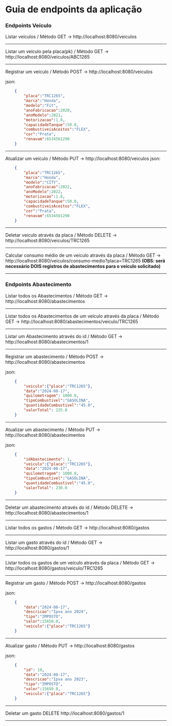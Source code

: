 # Guia de endpoints da aplicação

### Endpoints Veículo


Listar veículos / Método GET ->
http://localhost:8080/veiculos

---

Listar um veículo pela placa(pk) / Método GET -> http://localhost:8080/veiculos/ABC1265

---

Registrar um veículo / Método POST ->
http://localhost:8080/veiculos

json:
~~~json
    {	
        "placa":"TRC1265",
        "marca":"Honda",
        "modelo":"Fit",
        "anoFabricacao":2020,
        "anoModelo":2021,
        "motorizacao":1.8,
        "capacidadeTanque":50.0,
        "combustiveisAceitos":"FLEX",
        "cor":"Prata",
        "renavam":6534561290
    }
~~~

---

Atualizar um veículo / Método PUT -> http://localhost:8080/veiculos
json:
~~~json
    {
        "placa":"TRC1265",
        "marca":"Honda",
        "modelo":"CITY",
        "anoFabricacao":2022,
        "anoModelo":2022,
        "motorizacao":1.8,
        "capacidadeTanque":50.0,
        "combustiveisAceitos":"FLEX",
        "cor":"Prata",
        "renavam":6534561290
    }
~~~~

---

Deletar veiculo através da placa / Método  DELETE -> http://localhost:8080/veiculos/TRC1265

---

Calcular consumo médio de um veículo através da placa / Método GET -> http://localhost:8080/veiculos/consumo-medio?placa=TRC1265
__(OBS: será necessário DOIS registros de abastecimentos para o veículo solicitado)__

---

### Endpoints Abastecimento

Listar todos os Abastecimentos / Método GET -> http://localhost:8080/abastecimentos

---

Listar todos os Abastecimentos de um veículo através da placa / Método GET -> http://localhost:8080/abastecimentos/veiculo/TRC1265

---

Listar um Abastecimento através do id / Método GET -> http://localhost:8080/abastecimentos/1

---

Registrar um abastecimento / Método POST -> http://localhost:8080/abastecimentos

json:
~~~~json
    {
        "veiculo":{"placa":"TRC1265"},
        "data":"2024-08-17",
        "quilometragem": 1000.0,
        "tipoCombustivel":"GASOLINA",
        "quantidadeCombustivel":"45.0",
        "valorTotal": 225.0
    }
~~~~

---


Atualizar um abastecimento / Método PUT -> http://localhost:8080/abastecimentos

json:

~~~json
    {
        "idAbastecimento": 1,
        "veiculo":{"placa":"TRC1265"},
        "data":"2024-08-17",
        "quilometragem": 1000.0,
        "tipoCombustivel":"GASOLINA",
        "quantidadeCombustivel":"45.0",
        "valorTotal": 230.0
    }
~~~
---

Deletar um abastecimento através do id / Método DELETE -> http://localhost:8080/abastecimentos/1 

---

Listar todos os gastos / Método GET -> http://localhost:8080/gastos

---

Listar um gasto através do id / Método GET -> http://localhost:8080/gastos/1

---

Listar todos os gastos de um veículo através da placa / Método GET -> http://localhost:8080/gastos/veiculo/TRC1265

---

Registrar um gasto / Método POST -> http://localhost:8080/gastos

json:

~~~json
    {
        "data":"2024-08-17",
        "descricao":"Ipva ano 2024",
        "tipo":"IMPOSTO",
        "valor":15650.0,
        "veiculo":{"placa":"TRC1265"}
    }
~~~

---

Atualizar gasto / Método PUT -> http://localhost:8080/gastos

json:

~~~json
    {
        "id": 10,
        "data":"2024-08-17",
        "descricao":"Ipva ano 2023",
        "tipo":"IMPOSTO",
        "valor":15650.0,
        "veiculo":{"placa":"TRC1265"}
    }
~~~

---

Deletar um gasto 
DELETE
http://localhost:8080/gastos/1

------------------------------------------------------------

